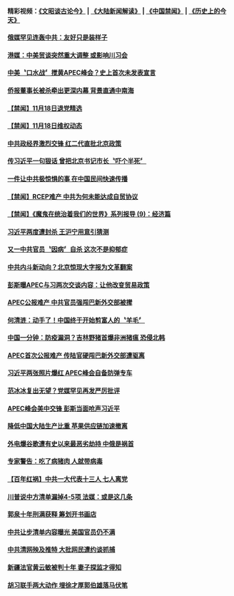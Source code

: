 #### 精彩视频：[《文昭谈古论今》](https://github.com/gfw-breaker/wenzhao/blob/master/README.md?t=11190931) | [《大陆新闻解读》](https://github.com/gfw-breaker/ntdtv-comedy/blob/master/README.md?t=11190931) | [《中国禁闻》](https://github.com/gfw-breaker/ntdtv-news/blob/master/README.md?t=11190931) | [《历史上的今天》](https://github.com/gfw-breaker/today-in-history/blob/master/README.md?t=11190931) 

#### [俄媒罕见连轰中共：友好只是装样子](../pages/news204/a1399886.md?t=11190931) 

#### [港媒：中美贸谈突然重大调整 或影响川习会](../pages/news204/a1399884.md?t=11190931) 

#### [中美〝口水战〞搅黄APEC峰会？史上首次未发表宣言](../pages/news204/a1399879.md?t=11190931) 



#### [侨报董事长被杀牵出更深内幕 背景直通中南海](../pages/news204/a1399797.md?t=11190931) 

#### [【禁闻】11月18日退党精选](../pages/news204/a1399876.md?t=11190931) 

#### [【禁闻】11月18日维权动态](../pages/news204/a1399875.md?t=11190931) 

#### [中共政经界激烈交锋 红二代直批北京政策](../pages/news204/a1399852.md?t=11190931) 

#### [传习近平一句狠话 曾把北京书记市长〝吓个半死〞](../pages/news204/a1399585.md?t=11190931) 

#### [一件让中共极惊惧的事 在中国民间快速传播](../pages/news204/a1399589.md?t=11190931) 

#### [【禁闻】RCEP难产 中共为何未能达成自贸协议](../pages/news204/a1399866.md?t=11190931) 

#### [【禁闻】《魔鬼在统治着我们的世界》系列报导 (9)：经济篇](../pages/news204/a1399865.md?t=11190931) 

#### [习近平两度遭封杀  王沪宁用意引猜测](../pages/news204/a1399708.md?t=11190931) 

#### [又一中共官员〝因病〞自杀 这次不是抑郁症](../pages/news204/a1399863.md?t=11190931) 

#### [中共内斗新动向？北京惊现大字报为文革翻案](../pages/news204/a1399860.md?t=11190931) 

#### [彭斯曝APEC与习两次交谈内容：让他改变贸易政策](../pages/news204/a1399853.md?t=11190931) 

#### [APEC公报难产 中共官员强闯巴新外交部被撵](../pages/news204/a1399850.md?t=11190931) 

#### [何清涟：动手了！中国终于开始剪富人的〝羊毛〞](../pages/news204/a1399774.md?t=11190931) 

#### [中国一分钟：防疫漏洞？吉林野猪首爆非洲猪瘟 恐侵北韩](../pages/news204/a1399835.md?t=11190931) 

#### [APEC首次公报难产 传陆官硬闯巴新外交部遭驱离](../pages/news204/a1399817.md?t=11190931) 

#### [习近平两张照片爆红  APEC峰会自备防弹专车](../pages/news204/a1399804.md?t=11190931) 


#### [范冰冰复出无望？党媒罕见再发严厉批评](../pages/news204/a1399574.md?t=11190931) 

#### [APEC峰会美中交锋 彭斯当面呛声习近平](../pages/news204/a1399728.md?t=11190931) 

#### [降低中国大陆生产比重 苹果供应链加速撤离](../pages/news204/a1399810.md?t=11190931) 

#### [外电爆谷歌遭有史以来最恶劣劫持 中俄是祸首](../pages/news204/a1399758.md?t=11190931) 

#### [专家警告：吃了病猪肉 人就带病毒](../pages/news204/a1399796.md?t=11190931) 

#### [【百年红祸】中共一大代表十三人 七人离党](../pages/news204/a1399794.md?t=11190931) 

#### [川普说中方清单漏掉4-5项 法媒：或是这几条](../pages/news204/a1399789.md?t=11190931) 

#### [郭泉十年刑满获释 筹划开书画店](../pages/news204/a1399750.md?t=11190931) 

#### [中共让步清单内容曝光 美国官员仍不满](../pages/news204/a1399741.md?t=11190931) 

#### [中共清网殃及推特 大批网民遭约谈抓捕](../pages/news204/a1399737.md?t=11190931) 

#### [新疆法官黄云敏被判十年 妻子探监才得知](../pages/news204/a1399699.md?t=11190931) 

#### [胡习联手两大动作  埋徐才厚郭伯雄落马伏笔](../pages/news204/a1398981.md?t=11190931) 

